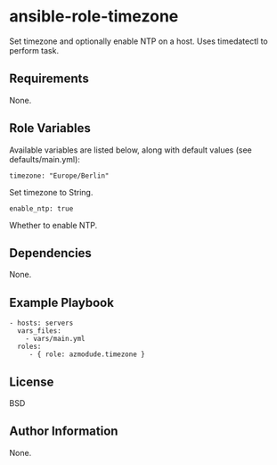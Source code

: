 ansible-role-timezone
=====================

Set timezone and optionally enable NTP on a host. Uses timedatectl to perform task.

Requirements
------------

None.

Role Variables
--------------

Available variables are listed below, along with default values (see defaults/main.yml):

    timezone: "Europe/Berlin"

Set timezone to String.

    enable_ntp: true

Whether to enable NTP.


Dependencies
------------

None.

Example Playbook
----------------

    - hosts: servers
      vars_files:
        - vars/main.yml
      roles:
         - { role: azmodude.timezone }

License
-------

BSD

Author Information
------------------

None.

